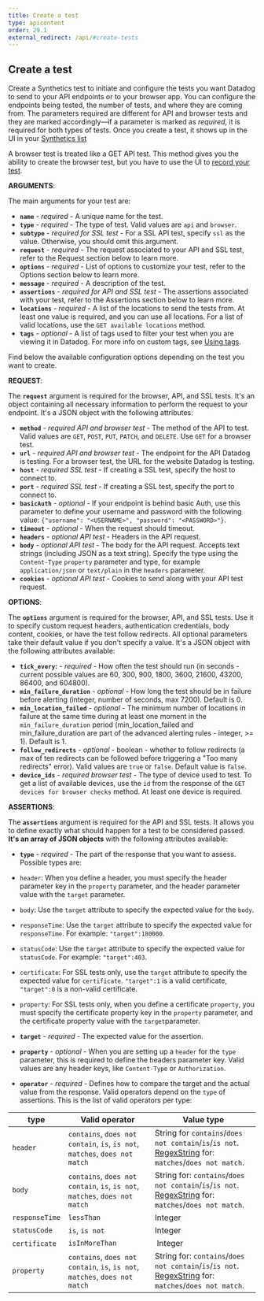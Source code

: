 ```yaml
---
title: Create a test
type: apicontent
order: 29.1
external_redirect: /api/#create-tests
---
```


## Create a test

Create a Synthetics test to initiate and configure the tests you want Datadog to send to your API endpoints or to your browser app. You can configure the endpoints being tested, the number of tests, and where they are coming from. The parameters required are different for API and browser tests and they are marked accordingly—if a parameter is marked as _required_, it is required for both types of tests. Once you create a test, it shows up in the UI in your [Synthetics list][1]

A browser test is treated like a GET API test. This method gives you the ability to create the browser test, but you have to use the UI to [record your test][2].

**ARGUMENTS**:

The main arguments for your test are:

*   **`name`** - _required_ - A unique name for the test.
*   **`type`** - _required_ - The type of test. Valid values are `api` and `browser`.
*   **`subtype`** - _required for SSL test_ - For a SSL API test, specify `ssl` as the value. Otherwise, you should omit this argument.
*   **`request`** - _required_ - The request associated to your API and SSL test, refer to the Request section below to learn more.
*   **`options`** - _required_ - List of options to customize your test, refer to the Options section below to learn more.
*   **`message`** - _required_ - A description of the test.
*   **`assertions`** - _required for API and SSL test_ - The assertions associated with your test, refer to the Assertions section below to learn more.
*   **`locations`** - _required_ - A list of the locations to send the tests from. At least one value is required, and you can use all locations. For a list of valid locations, use the `GET available locations` method.
*   **`tags`** - _optional_ - A list of tags used to filter your test when you are viewing it in Datadog. For more info on custom tags, see [Using tags][2].

Find below the available configuration options depending on the test you want to create.

**REQUEST**:

The **`request`**  argument is required for the browser, API, and SSL tests. It's an object containing all necessary information to perform the request to your endpoint. It's a JSON object with the following attributes:

*   **`method`** - _required API and browser test_ - The method of the API to test. Valid values are `GET`, `POST`, `PUT`, `PATCH`, and `DELETE`. Use `GET` for a browser test.
*   **`url`** - _required API and browser test_ - The endpoint for the API Datadog is testing. For a browser test, the URL for the website Datadog is testing.
*   **`host`** - _required SSL test_ - If creating a SSL test, specify the host to connect to.
*   **`port`** - _required SSL test_ - If creating a SSL test, specify the port to connect to.
*   **`basicAuth`** - _optional_ - If your endpoint is behind basic Auth, use this parameter to define your username and password with the following value: `{"username": "<USERNAME>", "password": "<PASSWORD>"}`.
*   **`timeout`** - _optional_ - When the request should timeout.
*   **`headers`** - _optional API test_ - Headers in the API request.
*   **`body`** - _optional API test_ - The body for the API request. Accepts text strings (including JSON as a text string). Specify the type using the `Content-Type` `property` parameter and type, for example `application/json` or `text/plain` in the `headers` parameter.
*   **`cookies`** - _optional API test_ - Cookies to send along with your API test request.

**OPTIONS**:

The **`options`** argument is required for the browser, API, and SSL tests. Use it to specify custom request headers, authentication credentials, body content, cookies, or have the test follow redirects. All optional parameters take their default value if you don't specify a value. It's a JSON object with the following attributes available:

*  **`tick_every`:** - _required_ -  How often the test should run (in seconds - current possible values are 60, 300, 900, 1800, 3600, 21600, 43200, 86400, and 604800).
*  **`min_failure_duration`** - _optional_ - How long the test should be in failure before alerting (integer, number of seconds, max 7200). Default is 0.
*  **`min_location_failed`** - _optional_ - The minimum number of locations in failure at the same time during at least one moment in the `min_failure_duration` period (min_location_failed and min_failure_duration are part of the advanced alerting rules  - integer, >= 1). Default is 1.
*  **`follow_redirects`** - _optional_ - boolean - whether to follow redirects (a max of ten redirects can be followed before triggering a "Too many redirects" error). Valid values are `true` or `false`. Default value is `false`.
*  **`device_ids`** - _required browser test_ - The type of device used to test. To get a list of available devices, use the `id` from the response of the `GET devices for browser checks` method. At least one device is required.

**ASSERTIONS**:

The **`assertions`**  argument is required for the API and SSL tests. It allows you to define exactly what should happen for a test to be considered passed. **It's an array of JSON objects** with the following attributes available:

*   **`type`** - _required_ - The part of the response that you want to assess. Possible types are:

  * `header`: When you define a header, you must specify the header parameter key in the `property` parameter, and the header parameter value with the `target` parameter.
  * `body`: Use the `target` attribute to specify the expected value for the `body`.
  * `responseTime`: Use the `target` attribute to specify the expected value for `responseTime`. For example: `"target":180000`.
  * `statusCode`: Use the `target` attribute to specify the expected value for `statusCode`. For example: `"target":403`.
  * `certificate`:  For SSL tests only, use the `target` attribute to specify the expected value for `certificate`. `"target":1` is a valid certificate, `"target":0` is a non-valid certificate.
  * `property`: For SSL tests only, when you define a certificate `property`, you must specify the certificate property key in the `property` parameter, and the certificate property value with the `target`parameter.

*   **`target`** - _required_ - The expected value for the assertion.
*   **`property`** - _optional_ - When you are setting up a `header` for the `type` parameter, this is required to define the headers parameter key. Valid values are any header keys, like `Content-Type` or `Authorization`.
*   **`operator`** - _required_ - Defines how to compare the target and the actual value from the response. Valid operators depend on the `type` of assertions. This is the list of valid operators per type:

| type        | Valid operator                                                            | Value type                                                                                                                                           |
| ---           | ---                                                                         | ---                                                                                                                                                  |
| `header`       | `contains`, `does not contain`, `is`, `is not`, `matches`, `does not match` | String for `contains`/`does not contain`/`is`/`is not`.  [RegexString][3] for: `matches`/`does not match`. |
| `body`          | `contains`, `does not contain`, `is`, `is not`, `matches`, `does not match` | String for: `contains`/`does not contain`/`is`/`is not`. [RegexString][3] for: `matches`/`does not match`. |
| `responseTime` | `lessThan`                                                                  | Integer                                                                                                                                              |
| `statusCode`   | `is`, `is not`                                                              | Integer                                                                                                                                              |
| `certificate` | `isInMoreThan` | Integer |
| `property` | `contains`, `does not contain`, `is`, `is not`, `matches`, `does not match` | String for: `contains`/`does not contain`/`is`/`is not`. [RegexString][3] for: `matches`/`does not match`. |

[1]: https://app.datadoghq.com/synthetics/list
[2]: /synthetics/browser_tests/#record-test
[3]: https://en.wikipedia.org/wiki/Regular_expression

